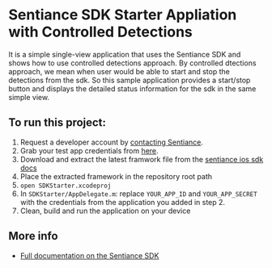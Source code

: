 
# Sentiance SDK Starter Appliation with Controlled Detections
It is a simple single-view application that uses the Sentiance SDK and shows how to use controlled detections approach.
By controlled dtections approach, we mean when user would be able to start and stop the detections from the sdk. 
So this sample application provides a start/stop button and displays the detailed status information for the sdk in the same simple view.

   
## To run this project:
1. Request a developer account by [contacting Sentiance](mailto:support@sentiance.com).
2. Grab your test app credentials from [here](https://insights.sentiance.com/#/apps).
3. Download and extract the latest framwork file from the [sentiance ios sdk docs](https://docs.sentiance.com/sdk/getting-started/ios-sdk/include-sdk)
4. Place the extracted framework in the repository root path
5. `open SDKStarter.xcodeproj`
6. In `SDKStarter/AppDelegate.m`: replace `YOUR_APP_ID` and `YOUR_APP_SECRET` with the credentials from the application you added in step 2.
7. Clean, build and run the application on your device

## More info
- [Full documentation on the Sentiance SDK](https://docs.sentiance.com/)